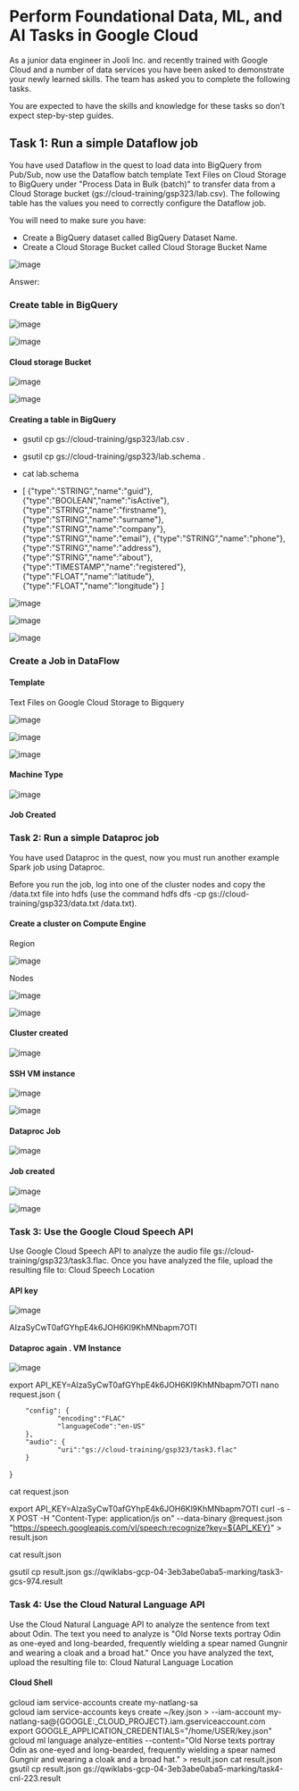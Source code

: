 # Perform Foundational Data, ML, and AI Tasks in Google Cloud


As a junior data engineer in Jooli Inc. and recently trained with Google Cloud and a number of data services you have been asked to demonstrate your newly learned skills. The team has asked you to complete the following tasks.

You are expected to have the skills and knowledge for these tasks so don’t expect step-by-step guides.

## Task 1: Run a simple Dataflow job

You have used Dataflow in the quest to load data into BigQuery from Pub/Sub, now use the Dataflow batch template Text Files on Cloud Storage to BigQuery under "Process Data in Bulk (batch)" to transfer data from a Cloud Storage bucket (gs://cloud-training/gsp323/lab.csv). The following table has the values you need to correctly configure the Dataflow job.

You will need to make sure you have:

- Create a BigQuery dataset called BigQuery Dataset Name.
- Create a Cloud Storage Bucket called Cloud Storage Bucket Name

![image](https://github.com/moniquecardoso25/Google-Cloud/assets/140358716/bc8c9a2d-3c04-4405-96d6-14be33f1ec39)

Answer:


###  Create table in BigQuery

![image](https://github.com/moniquecardoso25/Google-Cloud-Machine-Learning-Engineer/assets/140358716/6000885d-1572-4cb0-978e-0575fbc44c71)


![image](https://github.com/moniquecardoso25/Google-Cloud-Machine-Learning-Engineer/assets/140358716/049b06fb-001f-4c44-a910-c279b20788d4)



#### Cloud storage Bucket

![image](https://github.com/moniquecardoso25/Google-Cloud-Machine-Learning-Engineer/assets/140358716/31fae0a0-58da-4315-b212-25680afcdda2)



![image](https://github.com/moniquecardoso25/Google-Cloud-Machine-Learning-Engineer/assets/140358716/71f84934-e3ed-492e-9046-4013c3d2d518)



#### Creating a table in BigQuery 

- gsutil cp gs://cloud-training/gsp323/lab.csv .
- gsutil cp gs://cloud-training/gsp323/lab.schema .
- cat lab.schema



- [
{"type":"STRING","name":"guid"},
{"type":"BOOLEAN","name":"isActive"},
{"type":"STRING","name":"firstname"},
{"type":"STRING","name":"surname"},
{"type":"STRING","name":"company"},
{"type":"STRING","name":"email"},
{"type":"STRING","name":"phone"},
{"type":"STRING","name":"address"},
{"type":"STRING","name":"about"},
{"type":"TIMESTAMP","name":"registered"},
{"type":"FLOAT","name":"latitude"},
{"type":"FLOAT","name":"longitude"}
]



![image](https://github.com/moniquecardoso25/Google-Cloud-Machine-Learning-Engineer/assets/140358716/f1d6e99d-76a2-407c-b092-c829bb5eea95)



![image](https://github.com/moniquecardoso25/Google-Cloud-Machine-Learning-Engineer/assets/140358716/aa1e9c05-240e-4260-aa48-cbd6cc0c8ee7)



![image](https://github.com/moniquecardoso25/Google-Cloud-Machine-Learning-Engineer/assets/140358716/12b27a9d-0b21-49da-8922-71b29af96e20)




### Create a Job in DataFlow

#### Template

Text Files on Google Cloud Storage to Bigquery

![image](https://github.com/moniquecardoso25/Google-Cloud-Machine-Learning-Engineer/assets/140358716/48119144-7521-4789-9c89-822aa9c3b4e4)


![image](https://github.com/moniquecardoso25/Google-Cloud-Machine-Learning-Engineer/assets/140358716/616f0dfb-420b-40b5-8c62-7161ea66b95c)



![image](https://github.com/moniquecardoso25/Google-Cloud-Machine-Learning-Engineer/assets/140358716/753c3f36-06e8-4692-af6b-fd87485f564d)



#### Machine Type

![image](https://github.com/moniquecardoso25/Google-Cloud-Machine-Learning-Engineer/assets/140358716/69a1c2d1-3c0b-4573-800d-d98f46dbf955)


#### Job Created



### Task 2: Run a simple Dataproc job
You have used Dataproc in the quest, now you must run another example Spark job using Dataproc.

Before you run the job, log into one of the cluster nodes and copy the /data.txt file into hdfs (use the command hdfs dfs -cp gs://cloud-training/gsp323/data.txt /data.txt).



#### Create a cluster on Compute Engine

Region

![image](https://github.com/moniquecardoso25/Google-Cloud-Machine-Learning-Engineer/assets/140358716/54935034-37f5-4499-a482-99bbec7dc4e7)


Nodes

![image](https://github.com/moniquecardoso25/Google-Cloud-Machine-Learning-Engineer/assets/140358716/c0c4b1b3-d540-47c9-8848-1ebd912f2110)


![image](https://github.com/moniquecardoso25/Google-Cloud-Machine-Learning-Engineer/assets/140358716/7ad8d014-7093-422b-be13-5adbf7236fdf)


#### Cluster created

![image](https://github.com/moniquecardoso25/Google-Cloud-Machine-Learning-Engineer/assets/140358716/97078ddf-80cf-4df8-a401-911ccbe4cb9b)



#### SSH VM instance

![image](https://github.com/moniquecardoso25/Google-Cloud-Machine-Learning-Engineer/assets/140358716/5307e913-0287-4a70-9442-f5c546dbdcdd)


![image](https://github.com/moniquecardoso25/Google-Cloud-Machine-Learning-Engineer/assets/140358716/3ec911fc-0484-4a82-a218-a30495dfc81f)



#### Dataproc Job

![image](https://github.com/moniquecardoso25/Google-Cloud-Machine-Learning-Engineer/assets/140358716/5663040f-bf13-46c7-b82a-2b7d957563ab)


#### Job created

![image](https://github.com/moniquecardoso25/Google-Cloud-Machine-Learning-Engineer/assets/140358716/f1760ff8-ba0d-4d78-8ce9-7022e0e63782)


![image](https://github.com/moniquecardoso25/Google-Cloud-Machine-Learning-Engineer/assets/140358716/072c4a81-1485-474c-81ee-2f67dbb9f005)


### Task 3: Use the Google Cloud Speech API

Use Google Cloud Speech API to analyze the audio file gs://cloud-training/gsp323/task3.flac. Once you have analyzed the file, upload the resulting file to: Cloud Speech Location


#### API key

![image](https://github.com/moniquecardoso25/Google-Cloud-Machine-Learning-Engineer/assets/140358716/bc660d89-d841-43e9-990f-359c46ad4145)


AIzaSyCwT0afGYhpE4k6JOH6Kl9KhMNbapm7OTI

#### Dataproc again . VM Instance 

![image](https://github.com/moniquecardoso25/Google-Cloud-Machine-Learning-Engineer/assets/140358716/c0651629-f3b1-49e7-a1ed-4597343b9261)




export API_KEY=AIzaSyCwT0afGYhpE4k6JOH6Kl9KhMNbapm7OTI
nano request.json
{

        "config": {
                "encoding":"FLAC"
                "languageCode":"en-US"
        },
        "audio": {
                "uri":"gs://cloud-training/gsp323/task3.flac"
        }
}



cat request.json

export API_KEY=AIzaSyCwT0afGYhpE4k6JOH6Kl9KhMNbapm7OTI
curl -s -X POST -H "Content-Type: application/js on" --data-binary @request.json "https://speech.googleapis.com/vl/speech:recognize?key=${API_KEY}" > result.json

cat result.json


gsutil cp result.json gs://qwiklabs-gcp-04-3eb3abe0aba5-marking/task3-gcs-974.result



### Task 4: Use the Cloud Natural Language API
Use the Cloud Natural Language API to analyze the sentence from text about Odin. The text you need to analyze is "Old Norse texts portray Odin as one-eyed and long-bearded, frequently wielding a spear named Gungnir and wearing a cloak and a broad hat." Once you have analyzed the text, upload the resulting file to: Cloud Natural Language Location

#### Cloud Shell
gcloud iam service-accounts create my-natlang-sa \
gcloud iam service-accounts keys create ~/key.json \> --iam-account my-natlang-sa@{GOOGLE:_CLOUD_PROJECT}.iam.gserviceaccount.com
export GOOGLE_APPLICATION_CREDENTIALS="/home/USER/key.json"
gcloud ml language analyze-entities --content="Old Norse texts portray Odin as one-eyed and long-bearded, frequently wielding a spear named Gungnir and wearing a cloak and a broad hat." > result.json
cat result.json
gsutil cp result.json gs://qwiklabs-gcp-04-3eb3abe0aba5-marking/task4-cnl-223.result





